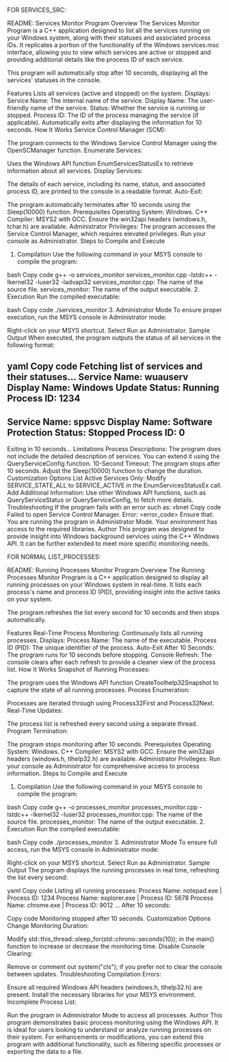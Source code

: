 FOR SERVICES_SRC:


README: Services Monitor Program
Overview
The Services Monitor Program is a C++ application designed to list all the services running on your Windows system, along with their statuses and associated process IDs. It replicates a portion of the functionality of the Windows services.msc interface, allowing you to view which services are active or stopped and providing additional details like the process ID of each service.

This program will automatically stop after 10 seconds, displaying all the services' statuses in the console.

Features
Lists all services (active and stopped) on the system.
Displays:
Service Name: The internal name of the service.
Display Name: The user-friendly name of the service.
Status: Whether the service is running or stopped.
Process ID: The ID of the process managing the service (if applicable).
Automatically exits after displaying the information for 10 seconds.
How It Works
Service Control Manager (SCM):

The program connects to the Windows Service Control Manager using the OpenSCManager function.
Enumerate Services:

Uses the Windows API function EnumServicesStatusEx to retrieve information about all services.
Display Services:

The details of each service, including its name, status, and associated process ID, are printed to the console in a readable format.
Auto-Exit:

The program automatically terminates after 10 seconds using the Sleep(10000) function.
Prerequisites
Operating System: Windows.
C++ Compiler:
MSYS2 with GCC.
Ensure the win32api headers (windows.h, tchar.h) are available.
Administrator Privileges:
The program accesses the Service Control Manager, which requires elevated privileges. Run your console as Administrator.
Steps to Compile and Execute
1. Compilation
Use the following command in your MSYS console to compile the program:

bash
Copy code
g++ -o services_monitor services_monitor.cpp -lstdc++ -lkernel32 -luser32 -ladvapi32
services_monitor.cpp: The name of the source file.
services_monitor: The name of the output executable.
2. Execution
Run the compiled executable:

bash
Copy code
./services_monitor
3. Administrator Mode
To ensure proper execution, run the MSYS console in Administrator mode:

Right-click on your MSYS shortcut.
Select Run as Administrator.
Sample Output
When executed, the program outputs the status of all services in the following format:

yaml
Copy code
Fetching list of services and their statuses...
Service Name: wuauserv
Display Name: Windows Update
Status: Running
Process ID: 1234
--------------------------
Service Name: sppsvc
Display Name: Software Protection
Status: Stopped
Process ID: 0
--------------------------
Exiting in 10 seconds...
Limitations
Process Descriptions:
The program does not include the detailed description of services. You can extend it using the QueryServiceConfig function.
10-Second Timeout:
The program stops after 10 seconds. Adjust the Sleep(10000) function to change the duration.
Customization Options
List Active Services Only:
Modify SERVICE_STATE_ALL to SERVICE_ACTIVE in the EnumServicesStatusEx call.
Add Additional Information:
Use other Windows API functions, such as QueryServiceStatus or QueryServiceConfig, to fetch more details.
Troubleshooting
If the program fails with an error such as:
vbnet
Copy code
Failed to open Service Control Manager. Error: <error_code>
Ensure that:
You are running the program in Administrator Mode.
Your environment has access to the required libraries.
Author
This program was designed to provide insight into Windows background services using the C++ Windows API. It can be further extended to meet more specific monitoring needs.




FOR NORMAL LIST_PROCESSES: 

README: Running Processes Monitor Program
Overview
The Running Processes Monitor Program is a C++ application designed to display all running processes on your Windows system in real-time. It lists each process's name and process ID (PID), providing insight into the active tasks on your system.

The program refreshes the list every second for 10 seconds and then stops automatically.

Features
Real-Time Process Monitoring:
Continuously lists all running processes.
Displays:
Process Name: The name of the executable.
Process ID (PID): The unique identifier of the process.
Auto-Exit After 10 Seconds:
The program runs for 10 seconds before stopping.
Console Refresh:
The console clears after each refresh to provide a cleaner view of the process list.
How It Works
Snapshot of Running Processes:

The program uses the Windows API function CreateToolhelp32Snapshot to capture the state of all running processes.
Process Enumeration:

Processes are iterated through using Process32First and Process32Next.
Real-Time Updates:

The process list is refreshed every second using a separate thread.
Program Termination:

The program stops monitoring after 10 seconds.
Prerequisites
Operating System: Windows.
C++ Compiler:
MSYS2 with GCC.
Ensure the win32api headers (windows.h, tlhelp32.h) are available.
Administrator Privileges:
Run your console as Administrator for comprehensive access to process information.
Steps to Compile and Execute
1. Compilation
Use the following command in your MSYS console to compile the program:

bash
Copy code
g++ -o processes_monitor processes_monitor.cpp -lstdc++ -lkernel32 -luser32
processes_monitor.cpp: The name of the source file.
processes_monitor: The name of the output executable.
2. Execution
Run the compiled executable:

bash
Copy code
./processes_monitor
3. Administrator Mode
To ensure full access, run the MSYS console in Administrator mode:

Right-click on your MSYS shortcut.
Select Run as Administrator.
Sample Output
The program displays the running processes in real time, refreshing the list every second:

yaml
Copy code
Listing all running processes:
Process Name: notepad.exe | Process ID: 1234
Process Name: explorer.exe | Process ID: 5678
Process Name: chrome.exe | Process ID: 9012
...
After 10 seconds:

Copy code
Monitoring stopped after 10 seconds.
Customization Options
Change Monitoring Duration:

Modify std::this_thread::sleep_for(std::chrono::seconds(10)); in the main() function to increase or decrease the monitoring time.
Disable Console Clearing:

Remove or comment out system("cls"); if you prefer not to clear the console between updates.
Troubleshooting
Compilation Errors:

Ensure all required Windows API headers (windows.h, tlhelp32.h) are present.
Install the necessary libraries for your MSYS environment.
Incomplete Process List:

Run the program in Administrator Mode to access all processes.
Author
This program demonstrates basic process monitoring using the Windows API. It is ideal for users looking to understand or analyze running processes on their system. For enhancements or modifications, you can extend this program with additional functionality, such as filtering specific processes or exporting the data to a file.
